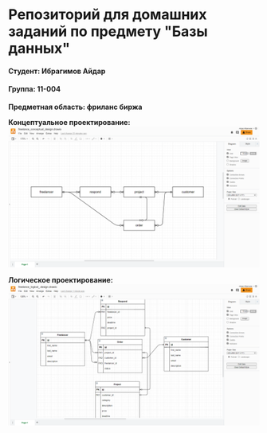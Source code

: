 # Репозиторий для домашних заданий по предмету "Базы данных"


#### Студент: Ибрагимов Айдар

#### Группа: 11-004

**Предметная область: фриланс биржа**


**Концептуальное проектирование:**
![Conceptual design](/img/conceptual_design.png)

**Логическое проектирование:**
![Logical design](/img/logical_design.png)
